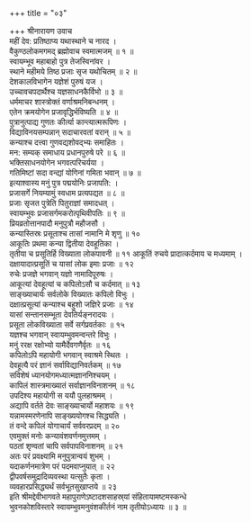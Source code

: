 +++
title = "०३"

+++
श्रीनारायण उवाच  
महीं देव: प्रतिष्ठाप्य यथास्थाने च नारद ।  
वैकुण्ठलोकमगमद्‌ ब्रह्मोवाच स्वमात्मजम् ॥ १ ॥  
स्वायम्भूव महाबाहो पुत्र तेजस्विनांवर ।  
स्थाने महीमये तिष्ठ प्रजाः सृज यथोचितम् ॥ २ ॥  
देशकालविभागेन यज्ञेशं पुरुषं यज ।  
उच्चावचपदार्थैश्च यज्ञसाधनकैर्विभो ॥ ३ ॥  
धर्ममाचर शास्त्रोक्तं वर्णाश्रमनिबन्धनम् ।  
एतेन क्रमयोगेन प्रजावृद्धिर्भविष्यति ॥ ४ ॥  
पुत्रानुत्पाद्य गुणतः कीर्त्या कान्त्यात्मरूपिणः ।  
विद्याविनयसम्पन्नान् सदाचारवतां वरान् ॥ ५ ॥  
कन्याश्च दत्त्वा गुणवद्यशोवद्‌भ्यः समाहितः ।  
मन: सम्यक् समाधाय प्रधानपुरुषे परे ॥ ६ ॥  
भक्तिसाधनयोगेन भगवत्परिचर्यया ।  
गतिमिष्टां सदा वन्द्यां योगिनां गमिता भवान् ॥ ७ ॥  
इत्याश्वास्य मनुं पुत्र पद्मयोनिः प्रजापति: ।  
प्रजासर्गे नियम्यामुं स्वधाम प्रत्यपद्यत ॥ ८ ॥  
प्रजाः सृजत पुत्रेति पितुराज्ञां समादधत् ।  
स्वायम्भुवः प्रजासर्गमकरोत्पृथिवीपतिः ॥ ९ ॥  
प्रियव्रतोत्तानपादौ मनुपुत्रौ महौजसौ ।  
कन्यास्तिस्रः प्रसूताश्च तासां नामानि मे शृणु ॥ १०  
आकूतिः प्रथमा कन्या द्वितीया देवहूतिका ।  
तृतीया च प्रसूतिर्हि विख्याता लोकपावनी ॥ ११
आकूतिं रुचये प्रादात्कर्दमाय च मध्यमाम् ।  
दक्षायादात्प्रसूतिं च यासां लोक इमाः प्रजाः ॥ १२  
रुचेः प्रजज्ञे भगवान् यज्ञो नामादिपूरुषः ।  
आकूत्यां देवहूत्यां च कपिलोऽसौ च कर्दमात् ॥ १३  
साङ्ख्याचार्यः सर्वलोके विख्यातः कपिलो विभुः ।  
दक्षात्प्रसूत्यां कन्याश्च बहुशो जज्ञिरे प्रजाः ॥ १४  
यासां सन्तानसम्भूता देवतिर्यङ्नरादयः ।  
प्रसूता लोकविख्याता सर्वे सर्गप्रवर्तकाः ॥ १५  
यज्ञश्च भगवान् स्वायम्भुवमन्वन्तरे विभुः ।  
मनुं ररक्ष रक्षोभ्यो यामैर्देवगणैर्वृतः ॥ १६  
कपिलोऽपि महायोगी भगवान् स्वाश्रमे स्थितः ।  
देवहूत्यै परं ज्ञानं सर्वाविद्यानिवर्तकम् ॥ १७  
सविशेषं ध्यानयोगमध्यात्मज्ञाननिश्चयम् ।  
कापिलं शास्त्रमाख्यातं सर्वाज्ञानविनाशनम् ॥ १८  
उपदिश्य महायोगी स ययौ पुलहाश्रमम् ।  
अद्यापि वर्तते देवः साङ्ख्याचार्यो महाशयः ॥ १९  
यन्नामस्मरणेनापि साङ्ख्ययोगश्च सिद्ध्यति ।  
तं वन्दे कपिलं योगाचार्यं सर्ववरप्रदम् ॥ २०  
एवमुक्तं मनोः कन्यावंशवर्णनमुत्तमम् ।  
पठतां शृण्वतां चापि सर्वपापविनाशनम् ॥ २१  
अतः परं प्रवक्ष्यामि मनुपुत्रान्वयं शुभम् ।  
यदाकर्णनमात्रेण परं पदमवाप्नुयात् ॥ २२  
द्वीपवर्षसमुद्रादिव्यवस्था यत्सुतैः कृता ।  
व्यवहारप्रसिद्ध्यर्थं सर्वभूतसुखाप्तये ॥ २३  
इति श्रीमद्देवीभागवते महापुराणेऽष्टादशसाहस्र्यां संहितायामष्टमस्कन्धे  
भुवनकोशविस्तारे स्वायम्भुवमनुवंशकीर्तनं नाम तृतीयोऽध्यायः ॥ ३ ॥

